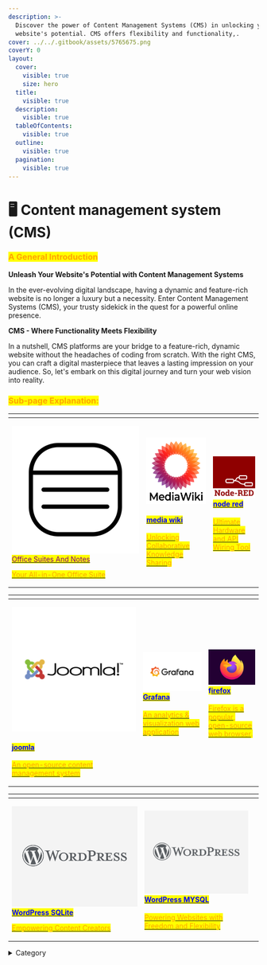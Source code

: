 ```yaml
---
description: >-
  Discover the power of Content Management Systems (CMS) in unlocking your
  website's potential. CMS offers flexibility and functionality,.
cover: ../../.gitbook/assets/5765675.png
coverY: 0
layout:
  cover:
    visible: true
    size: hero
  title:
    visible: true
  description:
    visible: true
  tableOfContents:
    visible: true
  outline:
    visible: true
  pagination:
    visible: true
---
```


# 🖥 Content management system (CMS)

### <mark style="color:orange;">**A General Introduction**</mark>

**Unleash Your Website's Potential with Content Management Systems**

In the ever-evolving digital landscape, having a dynamic and feature-rich website is no longer a luxury but a necessity. Enter Content Management Systems (CMS), your trusty sidekick in the quest for a powerful online presence.&#x20;

**CMS - Where Functionality Meets Flexibility**

In a nutshell, CMS platforms are your bridge to a feature-rich, dynamic website without the headaches of coding from scratch. With the right CMS, you can craft a digital masterpiece that leaves a lasting impression on your audience. So, let's embark on this digital journey and turn your web vision into reality.

### <mark style="color:orange;">Sub-page Explanation:</mark>



<table><thead><tr><th width="257"></th><th></th><th></th></tr></thead><tbody><tr><td><p><img src="../../.gitbook/assets/image (48).png" alt=""><a href="https://docs.scaleinfinite.fr/demo-deployment/content-management-system-cms/office-suites-and-notes"><mark style="color:purple;">Office Suites And Notes</mark></a></p><p></p><p><a href="https://docs.scaleinfinite.fr/demo-deployment/content-management-system-cms/office-suites-and-notes"><mark style="color:orange;">Your All-in-One Office Suite</mark></a></p></td><td><p><img src="../../.gitbook/assets/image (49).png" alt="" data-size="original"></p><h4> <a href="https://docs.scaleinfinite.fr/demo-deployment/content-management-system-cms/media-wiki-deployment"><mark style="color:blue;">media wiki</mark></a></h4><p></p><p><a href="https://docs.scaleinfinite.fr/demo-deployment/content-management-system-cms/media-wiki-deployment"><mark style="color:orange;">Unlocking Collaborative Knowledge Sharing</mark></a></p></td><td><h4><img src="../../.gitbook/assets/image (51).png" alt=""> <a href="https://docs.scaleinfinite.fr/demo-deployment/content-management-system-cms/node-red-deployment"><mark style="color:blue;">node red</mark></a></h4><p></p><p><a href="https://docs.scaleinfinite.fr/demo-deployment/content-management-system-cms/node-red-deployment"> <mark style="color:orange;">Ultimate Hardware and API Wiring Tool</mark></a></p></td></tr></tbody></table>

<table><thead><tr><th width="250"></th><th></th><th></th></tr></thead><tbody><tr><td><p><img src="../../.gitbook/assets/image (54).png" alt="" data-size="original"></p><h4><a href="https://docs.scaleinfinite.fr/demo-deployment/content-management-system-cms/joomla"><mark style="color:blue;">joomla</mark></a></h4><p></p><p><a href="https://docs.scaleinfinite.fr/demo-deployment/content-management-system-cms/joomla"><mark style="color:orange;">An open-source content management system</mark> </a></p></td><td><h4><img src="../../.gitbook/assets/image (55).png" alt=""> <a href="https://docs.scaleinfinite.fr/demo-deployment/content-management-system-cms/grafana-deployment"><mark style="color:blue;">Grafana</mark></a></h4><p></p><p><a href="https://docs.scaleinfinite.fr/demo-deployment/content-management-system-cms/grafana-deployment"><mark style="color:orange;">An analytics &#x26; visualization web application</mark> </a></p></td><td><h4><img src="../../.gitbook/assets/image (56).png" alt=""><mark style="color:blue;">f</mark><a href="https://docs.scaleinfinite.fr/demo-deployment/content-management-system-cms/firefox-deployment"><mark style="color:blue;">irefox</mark></a></h4><p></p><p><a href="https://docs.scaleinfinite.fr/demo-deployment/content-management-system-cms/firefox-deployment"><mark style="color:orange;">Firefox is a popular, open-source web browser</mark></a><mark style="color:orange;">.</mark></p></td></tr></tbody></table>

<table><thead><tr><th width="253"></th><th></th><th></th></tr></thead><tbody><tr><td><p> </p><p><img src="../../.gitbook/assets/image (12).png" alt=""><a href="https://docs.scaleinfinite.fr/demo-deployment/content-management-system-cms/wordpress-sqlite"><mark style="color:blue;"><strong>WordPress SQLite</strong></mark></a></p><p></p><p><a href="https://docs.scaleinfinite.fr/demo-deployment/content-management-system-cms/wordpress-mysql"><mark style="color:orange;">Empowering Content Creators</mark></a></p></td><td><h4><img src="../../.gitbook/assets/image (10).png" alt=""><a href="https://docs.scaleinfinite.fr/demo-deployment/content-management-system-cms/wordpress-mysql"><mark style="color:blue;">WordPress MYSQL</mark></a></h4><p></p><p><a href="https://docs.scaleinfinite.fr/demo-deployment/content-management-system-cms/wordpress-mysql"><mark style="color:orange;">Powering Websites with Freedom and Flexibility</mark></a></p></td><td></td></tr></tbody></table>

<details>

<summary>Category</summary>

Kubernetes, cloud computing, DevOps, cloud services, hosting platform, container orchestration, cloud infrastructure, cloud deployment, cloud management, cloud technology, cloud solutions&#x20;

</details>
